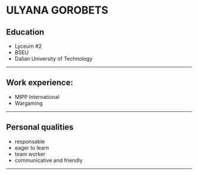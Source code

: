 # ULYANA GOROBETS
## Education
* Lyceum #2
* BSEU
* Dalian University of Technology
------------
## Work experience:
* MIPP International
* Wargaming
---------------------
## Personal qualities
* responsable
* eager to learn
* team worker
* communicative and friendly
--------------------
